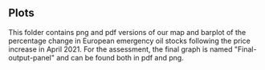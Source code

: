 ## Plots
This folder contains png and pdf versions of our map and barplot of the percentage change in European emergency oil stocks following the price increase in April 2021.
For the assessment, the final graph is named "Final-output-panel" and can be found both in pdf and png. 
